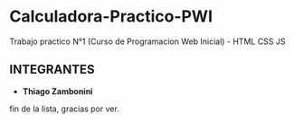 # Calculadora-Practico-PWI
Trabajo practico N°1 (Curso de Programacion Web Inicial) - HTML CSS JS

## INTEGRANTES 

* **Thiago Zambonini**

fin de la lista, gracias por ver.
